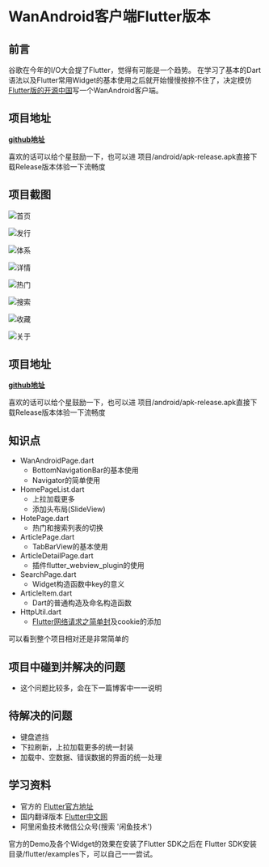 # WanAndroid客户端Flutter版本

## 前言

谷歌在今年的I/O大会提了Flutter，觉得有可能是一个趋势。 在学习了基本的Dart语法以及Flutter常用Widget的基本使用之后就开始慢慢按捺不住了，决定模仿[Flutter版的开源中国](https://github.com/yubo725/FlutterOSC)写一个WanAndroid客户端。


## 项目地址

[**github地址** ](https://github.com/canhuah/WanAndroid)

喜欢的话可以给个星鼓励一下，也可以进 项目/android/apk-release.apk直接下载Release版本体验一下流畅度

<!--more-->
##  项目截图


![首页](http://ohwdtc40j.bkt.clouddn.com/canhuah_flutter_wanandriod_home.webp)



![发行](http://ohwdtc40j.bkt.clouddn.com/canhuah_flutter_wanandriod_find.webp)

![体系](http://ohwdtc40j.bkt.clouddn.com/canhuah_flutter_wanandriod_tree.webp)

![详情](http://ohwdtc40j.bkt.clouddn.com/canhuah_flutter_wanandriod_webdetail.webp)

![热门](http://ohwdtc40j.bkt.clouddn.com/canhuah_flutter_wanandriod_hot.webp)

![搜索](http://ohwdtc40j.bkt.clouddn.com/canhuah_flutter_wanandriod_search.webp)

![收藏](http://ohwdtc40j.bkt.clouddn.com/canhuah_flutter_wanandriod_collect.webp)

![关于](http://ohwdtc40j.bkt.clouddn.com/canhuah_flutter_wanandriod_about.webp)


## 项目地址

[**github地址** ](https://github.com/canhuah/WanAndroid)

喜欢的话可以给个星鼓励一下，也可以进 项目/android/apk-release.apk直接下载Release版本体验一下流畅度

## 知识点

- WanAndroidPage.dart
  -  BottomNavigationBar的基本使用
  -  Navigator的简单使用
- HomePageList.dart
  - 上拉加载更多
  - 添加头布局(SlideView)
- HotePage.dart
  - 热门和搜索列表的切换
- ArticlePage.dart
  - TabBarView的基本使用
- ArticleDetailPage.dart
  - 插件flutter_webview_plugin的使用
- SearchPage.dart
  - Widget构造函数中key的意义
- ArticleItem.dart
  - Dart的普通构造及命名构造函数
- HttpUtil.dart
  - [Flutter网络请求之简单封](http://www.canhuah.com/Flutter%E7%BD%91%E7%BB%9C%E8%AF%B7%E6%B1%82%E4%B9%8B%E7%AE%80%E5%8D%95%E5%B0%81%E8%A3%85.html)及cookie的添加



可以看到整个项目相对还是非常简单的

##  项目中碰到并解决的问题

- 这个问题比较多，会在下一篇博客中一一说明

## 待解决的问题

- 键盘遮挡
- 下拉刷新，上拉加载更多的统一封装
- 加载中、空数据、错误数据的界面的统一处理


##  学习资料
- 官方的 [Flutter官方地址](https://flutter.io/get-started/install/)
- 国内翻译版本 [Flutter中文网](https://flutter.io/get-started/install/)
- 阿里闲鱼技术微信公众号(搜索 '闲鱼技术')

官方的Demo及各个Widget的效果在安装了Flutter SDK之后在  Flutter SDK安装目录/flutter/examples下，可以自己一一尝试。